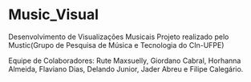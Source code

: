 # Music_Visual
Desenvolvimento de Visualizações Musicais
Projeto realizado pelo Mustic(Grupo de Pesquisa de Música e Tecnologia do CIn-UFPE)

Equipe de Colaboradores: Rute Maxsuelly, Giordano Cabral, Horhanna Almeida, Flaviano Dias, Delando Junior, Jader Abreu 
e Filipe Calegário.
